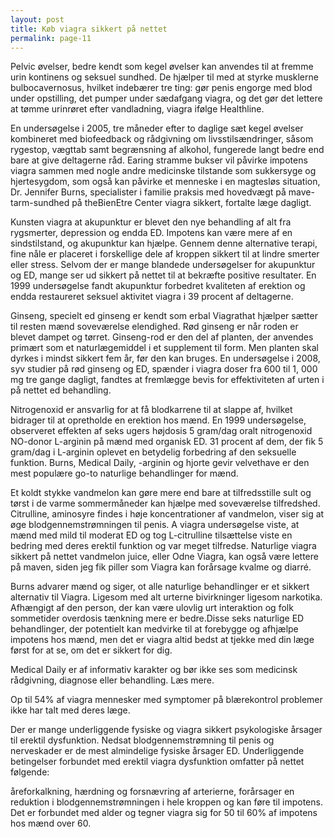 ```yaml
---
layout: post
title: Køb viagra sikkert på nettet
permalink: page-11
---
```

<p>Pelvic øvelser, bedre kendt som kegel øvelser kan anvendes til at fremme urin kontinens og seksuel sundhed. De hjælper til med at styrke musklerne bulbocavernosus, hvilket indebærer tre ting: gør penis engorge med blod under opstilling, det pumper under sædafgang viagra, og det gør det lettere at tømme urinrøret efter vandladning, viagra ifølge Healthline.</p>
 
<p>En undersøgelse i 2005, tre måneder efter to daglige sæt kegel øvelser kombineret med biofeedback og rådgivning om livsstilsændringer, såsom rygestop, vægttab samt begrænsning af alkohol, fungerede langt bedre end bare at give deltagerne råd. Earing stramme bukser vil påvirke impotens viagra sammen med nogle andre medicinske tilstande som sukkersyge og hjertesygdom, som også kan påvirke et menneske i en magtesløs situation, Dr. Jennifer Burns, specialister i familie praksis med hovedvægt på mave-tarm-sundhed på theBienEtre Center viagra sikkert, fortalte læge dagligt.</p>
 
<p>Kunsten viagra at akupunktur er blevet den nye behandling af alt fra rygsmerter, depression og endda ED. Impotens kan være mere af en sindstilstand, og akupunktur kan hjælpe. Gennem denne alternative terapi, fine nåle er placeret i forskellige dele af kroppen sikkert til at lindre smerter eller stress. Selvom der er mange blandede undersøgelser for akupunktur og ED, mange ser ud sikkert på nettet til at bekræfte positive resultater. En 1999 undersøgelse fandt akupunktur forbedret kvaliteten af erektion og endda restaureret seksuel aktivitet viagra i 39 procent af deltagerne.</p>
 
<p>Ginseng, specielt ed ginseng er kendt som erbal Viagrathat hjælper sætter til resten mænd soveværelse elendighed. Rød ginseng er når roden er blevet dampet og tørret. Ginseng-rod er den del af planten, der anvendes primært som et naturlægemiddel i et supplement til form. Men planten skal dyrkes i mindst sikkert fem år, før den kan bruges. En undersøgelse i 2008, syv studier på rød ginseng og ED, spænder i viagra doser fra 600 til 1, 000 mg tre gange dagligt, fandtes at fremlægge bevis for effektiviteten af urten i på nettet ed behandling.</p><p>Nitrogenoxid er ansvarlig for at få blodkarrene til at slappe af, hvilket bidrager til at opretholde en erektion hos mænd. En 1999 undersøgelse, observeret effekten af seks ugers højdosis 5 gram/dag oralt nitrogenoxid NO-donor L-arginin på mænd med organisk ED. 31 procent af dem, der fik 5 gram/dag i L-arginin oplevet en betydelig forbedring af den seksuelle funktion. Burns, Medical Daily, -arginin og hjorte gevir velvethave er den mest populære go-to naturlige behandlinger for mænd.</p>
 
<p>Et koldt stykke vandmelon kan gøre mere end bare at tilfredsstille sult og tørst i de varme sommermåneder kan hjælpe med soveværelse tilfredshed. Citrulline, aminosyre findes i høje koncentrationer af vandmelon, viser sig at øge blodgennemstrømningen til penis. A viagra undersøgelse viste, at mænd med mild til moderat ED og tog L-citrulline tilsættelse viste en bedring med deres erektil funktion og var meget tilfredse. Naturlige viagra sikkert på nettet vandmelon juice, eller Odne Viagra, kan også være lettere på maven, siden jeg fik piller som Viagra kan forårsage kvalme og diarré.</p>
 
<p>Burns advarer mænd og siger, ot alle naturlige behandlinger er et sikkert alternativ til Viagra. Ligesom med alt urterne bivirkninger ligesom narkotika. Afhængigt af den person, der kan være ulovlig urt interaktion og folk sommetider overdosis tænkning mere er bedre.Disse seks naturlige ED behandlinger, der potentielt kan medvirke til at forebygge og afhjælpe impotens hos mænd, men det er viagra altid bedst at tjekke med din læge først for at se, om det er sikkert for dig.</p>
 
<p>Medical Daily er af informativ karakter og bør ikke ses som medicinsk rådgivning, diagnose eller behandling. Læs mere.</p>
 
<p>Op til 54% af viagra mennesker med symptomer på blærekontrol problemer ikke har talt med deres læge.</p>
 
<p>Der er mange underliggende fysiske og viagra sikkert psykologiske årsager til erektil dysfunktion. Nedsat blodgennemstrømning til penis og nerveskader er de mest almindelige fysiske årsager ED. Underliggende betingelser forbundet med erektil viagra dysfunktion omfatter på nettet følgende:</p>
 
<p>åreforkalkning, hærdning og forsnævring af arterierne, forårsager en reduktion i blodgennemstrømningen i hele kroppen og kan føre til impotens. Det er forbundet med alder og tegner viagra sig for 50 til 60% af impotens hos mænd over 60.</p>
